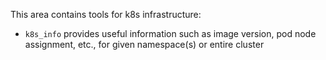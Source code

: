 This area contains tools for k8s infrastructure:
- `k8s_info` provides useful information such as image version, pod node
  assignment, etc., for given namespace(s) or entire cluster
